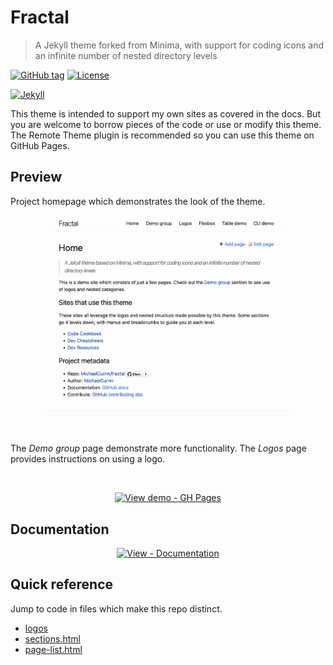 # Fractal
> A Jekyll theme forked from Minima, with support for coding icons and an infinite number of nested directory levels

[![GitHub tag](https://img.shields.io/github/tag/MichaelCurrin/fractal?include_prereleases&sort=semver)](https://github.com/MichaelCurrin/fractal/releases/ "Go to releases on GitHub")
[![License](https://img.shields.io/badge/License-MIT-blue)](/docs/license.md "View license file")

[![Jekyll](https://img.shields.io/badge/Jekyll-3.9-blue?logo=jekyll&logoColor=white)](https://jekyllrb.com "Go to Jekyll site")

This theme is intended to support my own sites as covered in the docs. But you are welcome to borrow pieces of the code or use or modify this theme. The Remote Theme plugin is recommended so you can use this theme on GitHub Pages.


## Preview

Project homepage which demonstrates the look of the theme.

<div align="center">
    <a href="https://michaelcurrin.github.io/fractal/">
        <img src="/sample.png" alt="Sample screenshot" title="Go to website" width="400" />
    </a>
</div>

<br>

The _Demo group_ page demonstrate more functionality. The _Logos_ page provides instructions on using a logo.
 
<br>
 
<div align="center">

[![View demo - GH Pages](https://img.shields.io/badge/View_demo-GH_Pages-2ea44f?style=for-the-badge)](https://michaelcurrin.github.io/fractal/)

</div>


## Documentation

<div align="center">

[![View - Documentation](https://img.shields.io/badge/View-Documentation-blue?style=for-the-badge)](/docs/)

</div>


## Quick reference

Jump to code in files which make this repo distinct.

- [logos](/_includes/logos/)
- [sections.html](/_includes/structure/sections.html)
- [page-list.html](/_includes/structure/page-list.html)
